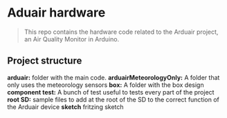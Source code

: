 # Aduair hardware
 > This repo contains the hardware code related to the Arduair project, an Air Quality Monitor in Arduino.
## Project structure
**arduair:** folder with the main code.
**arduairMeteorologyOnly:** A folder that only uses the meteorology sensors
**box:** A folder with the box design
**component test:** A bunch of test useful to tests every part of the project
**root SD:** sample files to add at the root of the SD to the correct function of the Arduair device
**sketch**  fritzing sketch

